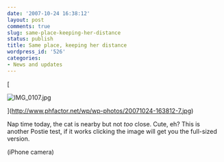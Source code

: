 ```yaml
---
date: '2007-10-24 16:38:12'
layout: post
comments: true
slug: same-place-keeping-her-distance
status: publish
title: Same place, keeping her distance
wordpress_id: '526'
categories:
- News and updates
---
```






[


![IMG_0107.jpg](http://www.phfactor.net/wp/wp-photos/thumb.20071024-163812-7.jpg)



](http://www.phfactor.net/wp/wp-photos/20071024-163812-7.jpg)

Nap time today, the cat is nearby but not _too_ close. Cute, eh?
This is another Postie test, if it works clicking the image will get   you the full-sized version.

(iPhone camera)
